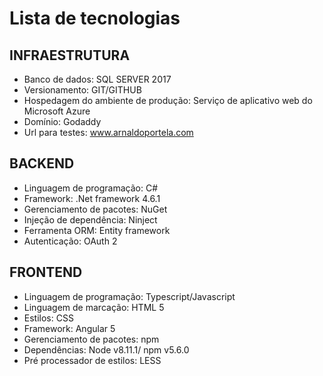 # Lista de tecnologias

## INFRAESTRUTURA

- Banco de dados: SQL SERVER 2017
- Versionamento: GIT/GITHUB
- Hospedagem do ambiente de produção: Serviço de aplicativo web do Microsoft Azure
- Domínio: Godaddy
- Url para testes: www.arnaldoportela.com

## BACKEND

- Linguagem de programação: C#
- Framework: .Net framework 4.6.1
- Gerenciamento de pacotes: NuGet
- Injeção de dependência: Ninject
- Ferramenta ORM: Entity framework
- Autenticação: OAuth 2

## FRONTEND

- Linguagem de programação: Typescript/Javascript
- Linguagem de marcação: HTML 5
- Estilos: CSS
- Framework: Angular 5
- Gerenciamento de pacotes: npm
- Dependências: Node v8.11.1/ npm v5.6.0
- Pré processador de estilos: LESS
